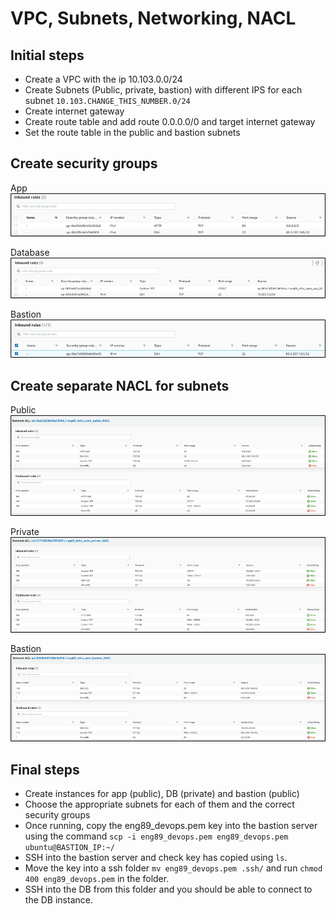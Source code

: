 # VPC, Subnets, Networking, NACL

## Initial steps
- Create a VPC with the ip 10.103.0.0/24
- Create Subnets (Public, private, bastion) with different IPS for each subnet `10.103.CHANGE_THIS_NUMBER.0/24`
- Create internet gateway 
- Create route table and add route 0.0.0.0/0 and target internet gateway 
- Set the route table in the public and bastion subnets 

## Create security groups
  
App
![img_2.png](images/img_2.png)

Database
![img_3.png](images/img_3.png)

Bastion
![img.png](img.png)

## Create separate NACL for subnets
Public 
![img_1.png](img_1.png)

Private
![img_2.png](img_2.png)

Bastion
![img_3.png](img_3.png)

## Final steps
- Create instances for app (public), DB (private) and bastion (public)
- Choose the appropriate subnets for each of them and the correct security groups 
- Once running, copy the eng89_devops.pem key into the bastion server using the command `scp -i eng89_devops.pem eng89_devops.pem ubuntu@BASTION_IP:~/` 
- SSH into the bastion server and check key has copied using `ls`. 
- Move the key into a ssh folder `mv eng89_devops.pem .ssh/` and run `chmod 400 eng89_devops.pem` in the folder. 
- SSH into the DB from this folder and you should be able to connect to the DB instance.
